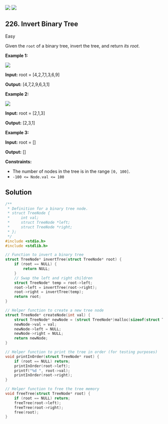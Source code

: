 [![](https://img.shields.io/github/stars/javadev/LeetCode-in-All?label=Stars&style=flat-square)](https://github.com/javadev/LeetCode-in-All)
[![](https://img.shields.io/github/forks/javadev/LeetCode-in-All?label=Fork%20me%20on%20GitHub%20&style=flat-square)](https://github.com/javadev/LeetCode-in-All/fork)

## 226\. Invert Binary Tree

Easy

Given the `root` of a binary tree, invert the tree, and return _its root_.

**Example 1:**

![](https://assets.leetcode.com/uploads/2021/03/14/invert1-tree.jpg)

**Input:** root = [4,2,7,1,3,6,9]

**Output:** [4,7,2,9,6,3,1]

**Example 2:**

![](https://assets.leetcode.com/uploads/2021/03/14/invert2-tree.jpg)

**Input:** root = [2,1,3]

**Output:** [2,3,1]

**Example 3:**

**Input:** root = []

**Output:** []

**Constraints:**

*   The number of nodes in the tree is in the range `[0, 100]`.
*   `-100 <= Node.val <= 100`

## Solution

```c
/**
 * Definition for a binary tree node.
 * struct TreeNode {
 *     int val;
 *     struct TreeNode *left;
 *     struct TreeNode *right;
 * };
 */
#include <stdio.h>
#include <stdlib.h>

// Function to invert a binary tree
struct TreeNode* invertTree(struct TreeNode* root) {
    if (root == NULL) {
        return NULL;
    }
    // Swap the left and right children
    struct TreeNode* temp = root->left;
    root->left = invertTree(root->right);
    root->right = invertTree(temp);
    return root;
}

// Helper function to create a new tree node
struct TreeNode* createNode(int val) {
    struct TreeNode* newNode = (struct TreeNode*)malloc(sizeof(struct TreeNode));
    newNode->val = val;
    newNode->left = NULL;
    newNode->right = NULL;
    return newNode;
}

// Helper function to print the tree in order (for testing purposes)
void printInOrder(struct TreeNode* root) {
    if (root == NULL) return;
    printInOrder(root->left);
    printf("%d ", root->val);
    printInOrder(root->right);
}

// Helper function to free the tree memory
void freeTree(struct TreeNode* root) {
    if (root == NULL) return;
    freeTree(root->left);
    freeTree(root->right);
    free(root);
}
```